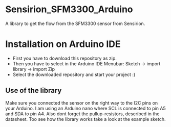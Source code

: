 # Sensirion_SFM3300_Arduino
A library to get the flow from the SFM3300 sensor from Sensirion.

# Installation on Arduino IDE
- First you have to download this repository as zip. 
- Then you have to select in the Arduino IDE Menubar:
    Sketch -> import library -> import Zip
- Select the downloaded repository and start your project :)

## Use of the library
Make sure you connected the sensor on the right way to the I2C pins on your Arduino. I am using an Arduino nano where SCL is connected to pin A5 and SDA to pin A4. Also dont forget the pullup-resistors, described in the datasheet. Too see how the library works take a look at the example sketch.
